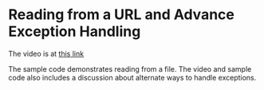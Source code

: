# Reading from a URL and Advance Exception Handling

The video is at [this link](https://mwsu.hosted.panopto.com/Panopto/Pages/Viewer.aspx?id=b1152614-fee0-425d-8f61-b09e00059317)

The sample code demonstrates reading from a file.  The video and sample code also includes a discussion about alternate ways to handle exceptions.